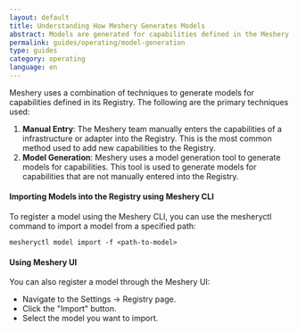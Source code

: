 ```yaml
---
layout: default
title: Understanding How Meshery Generates Models
abstract: Models are generated for capabilities defined in the Meshery Registry using a combination of manual entry and dynamic generation techniques.
permalink: guides/operating/model-generation
type: guides
category: operating
language: en
---
```


Meshery uses a combination of techniques to generate models for capabilities defined in its Registry. The following are the primary techniques used:

1) **Manual Entry**: The Meshery team manually enters the capabilities of a infrastructure or adapter into the Registry. This is the most common method used to add new capabilities to the Registry.
2) **Model Generation**: Meshery uses a model generation tool to generate models for capabilities. This tool is used to generate models for capabilities that are not manually entered into the Registry.

<h4>Importing Models into the Registry using Meshery CLI</h4>
<p>To register a model using the Meshery CLI, you can use the mesheryctl command to import a model from a specified path:</p>

<pre><code>mesheryctl model import -f &lt;path-to-model&gt; </code></pre>
<h4>Using Meshery UI</h4>
<p>You can also register a model through the Meshery UI:</p>
<ul>
    <li>Navigate to the Settings → Registry page.</li>
    <li>Click the "Import" button.</li>
    <li>Select the model you want to import.</li>
</ul>